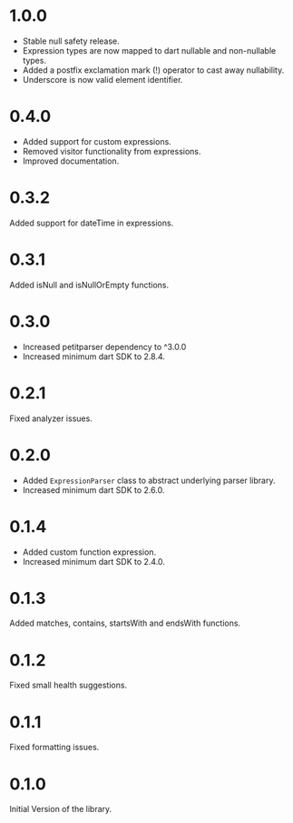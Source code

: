 # 1.0.0
* Stable null safety release.
* Expression types are now mapped to dart nullable and non-nullable types.
* Added a postfix exclamation mark (!) operator to cast away nullability.
* Underscore is now valid element identifier.

# 0.4.0

* Added support for custom expressions.
* Removed visitor functionality from expressions.
* Improved documentation.

# 0.3.2

Added support for dateTime in expressions.

# 0.3.1

Added isNull and isNullOrEmpty functions.

# 0.3.0

* Increased petitparser dependency to ^3.0.0
* Increased minimum dart SDK to 2.8.4.

# 0.2.1

Fixed analyzer issues.

# 0.2.0

* Added `ExpressionParser` class to abstract underlying parser library.
* Increased minimum dart SDK to 2.6.0.

# 0.1.4

* Added custom function expression.
* Increased minimum dart SDK to 2.4.0.

# 0.1.3

Added matches, contains, startsWith and endsWith functions.

# 0.1.2

Fixed small health suggestions.

# 0.1.1

Fixed formatting issues.

# 0.1.0

Initial Version of the library.